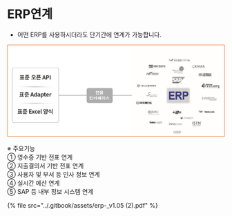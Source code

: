 # ERP연계

 - 어떤 ERP를 사용하시더라도 단기간에 연계가 가능합니다.

![](../.gitbook/assets/image%20%2871%29.png)

   ※ 주요기능  
      ① 영수증 기반 전표 연계   
      ② 지출결의서 기반 전표 연계  
      ③ 사용자 및 부서 등 인사 정보 연계  
      ④ 실시간 예산 연계  
      ⑤ SAP 등 내부 정보 시스템 연계

{% file src="../.gitbook/assets/erp-\_v1.05 \(2\).pdf" %}



